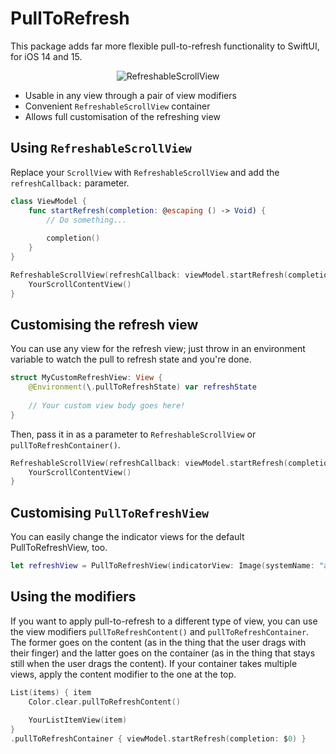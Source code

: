 # PullToRefresh

This package adds far more flexible pull-to-refresh functionality to SwiftUI, for iOS 14 and 15.

<p align="center">
    <img alt="RefreshableScrollView" src="https://user-images.githubusercontent.com/152158/139188144-c17025f7-64db-4b03-bb79-16fda9b2f846.gif" />
</p>

* Usable in any view through a pair of view modifiers
* Convenient `RefreshableScrollView` container
* Allows full customisation of the refreshing view

## Using `RefreshableScrollView`

Replace your `ScrollView` with `RefreshableScrollView` and add the `refreshCallback:` parameter.

```swift
class ViewModel {
    func startRefresh(completion: @escaping () -> Void) {
        // Do something...
        
        completion()
    }
}
```

```swift
RefreshableScrollView(refreshCallback: viewModel.startRefresh(completion:)) {
    YourScrollContentView()
}
```
        
## Customising the refresh view

You can use any view for the refresh view; just throw in an environment variable to watch the pull to refresh state and you're done.

```swift 
struct MyCustomRefreshView: View {
    @Environment(\.pullToRefreshState) var refreshState
    
    // Your custom view body goes here!
}
```

Then, pass it in as a parameter to `RefreshableScrollView` or `pullToRefreshContainer()`.

```swift
RefreshableScrollView(refreshCallback: viewModel.startRefresh(completion:), refreshView: MyCustomRefreshView()) {
    YourScrollContentView()
}
```

## Customising `PullToRefreshView`

You can easily change the indicator views for the default PullToRefreshView, too.

```swift
let refreshView = PullToRefreshView(indicatorView: Image(systemName: "arrow.clockwise.circle.fill"))
```


## Using the modifiers

If you want to apply pull-to-refresh to a different type of view, you can use the view modifiers `pullToRefreshContent()` and `pullToRefreshContainer`. The former goes on the content (as in the thing that the user drags with their finger) and the latter goes on the container (as in the thing that stays still when the user drags the content). If your container takes multiple views, apply the content modifier to the one at the top. 

```swift
List(items) { item
    Color.clear.pullToRefreshContent()
    
    YourListItemView(item)
}
.pullToRefreshContainer { viewModel.startRefresh(completion: $0) }
```
